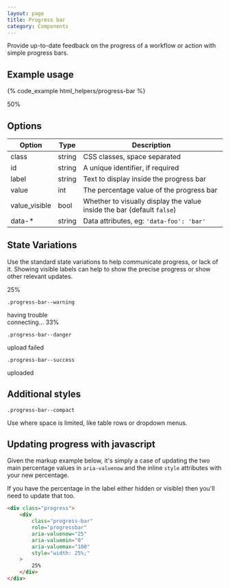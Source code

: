 ```yaml
---
layout: page
title: Progress bar
category: Components
---
```


Provide up-to-date feedback on the progress of a workflow or action with simple
progress bars.

## Example usage

{% code_example html_helpers/progress-bar %}

<div class="pulsar-example">
    <div class="progress">
        <div class="progress-bar" role="progressbar" aria-valuenow="25" aria-valuemin="0" aria-valuemax="100" style="width: 25%;">
            <span class="hide">50%</span>
        </div>
    </div>
</div>

## Options

Option        | Type   | Description
------------- | ------ | -------------------------------------------------------
class         | string | CSS classes, space separated
id            | string | A unique identifier, if required
label         | string | Text to display inside the progress bar
value         | int    | The percentage value of the progress bar
value_visible | bool   | Whether to visually display the value inside the bar (default `false`)
data-*        | string | Data attributes, eg: `'data-foo': 'bar'`

## State Variations

Use the standard state variations to help communicate progress, or lack of it. Showing visible labels can help to show the precise progress or show other relevant updates.

<div class="pulsar-example">
    <div class="progress">
        <div class="progress-bar" role="progressbar" aria-valuenow="25" aria-valuemin="0" aria-valuemax="100" style="width: 25%;">
            25%
        </div>
    </div>
</div>

`.progress-bar--warning`

<div class="pulsar-example">
    <div class="progress">
        <div class="progress-bar progress-bar--warning" role="progressbar" aria-valuenow="33" aria-valuemin="0" aria-valuemax="100" style="width: 33%;">
            having trouble connecting… 33%
        </div>
    </div>
</div>

`.progress-bar--danger`

<div class="pulsar-example">
    <div class="progress">
        <div class="progress-bar progress-bar--danger" role="progressbar" aria-valuenow="80" aria-valuemin="0" aria-valuemax="100" style="width: 80%;">
            upload failed <i class="icon-warning-sign"></i>
        </div>
    </div>
</div>

`.progress-bar--success`

<div class="pulsar-example">
    <div class="progress">
        <div class="progress-bar progress-bar--success" role="progressbar" aria-valuenow="100" aria-valuemin="0" aria-valuemax="100" style="width: 100%;">
            uploaded <i class="icon-ok"></i>
        </div>
    </div>
</div>

## Additional styles

`.progress-bar--compact`

Use where space is limited, like table rows or dropdown menus.

<div class="pulsar-example">
    <div class="progress progress-bar--compact">
        <div class="progress-bar" role="progressbar" aria-valuenow="75" aria-valuemin="0" aria-valuemax="100" style="width: 75%;">
        </div>
    </div>
</div>

## Updating progress with javascript

Given the markup example below, it's simply a case of updating the two main percentage values in `aria-valuenow` and the inline `style` attributes with your new percentage.

If you have the percentage in the label either hidden or visible) then you'll need to update that too.

```html
<div class="progress">
    <div
        class="progress-bar"
        role="progressbar"
        aria-valuenow="25"
        aria-valuemin="0"
        aria-valuemax="100"
        style="width: 25%;"
    >
        25%
    </div>
</div>
```
